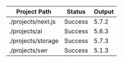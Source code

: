 | Project Path | Status | Output |
| --- | --- | --- | 
| ./projects/next.js | Success | 5.7.2 |
| ./projects/ai | Success | 5.6.3 |
| ./projects/storage | Success | 5.7.3 |
| ./projects/swr | Success | 5.1.3 |
